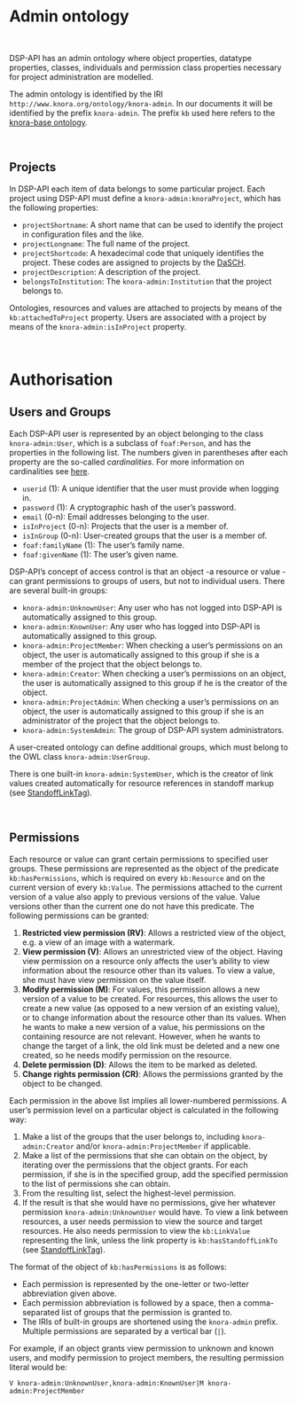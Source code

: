 # Admin ontology

<br>

DSP-API has an admin ontology where object properties, datatype properties, classes, individuals and permission class properties necessary for project administration are modelled. 

The admin ontology is identified by the IRI `http://www.knora.org/ontology/knora-admin`. In our documents it will be identified by the prefix `knora-admin`. The prefix `kb` used here refers to the [knora-base ontology](knora-base.md).

<br>

## Projects
In DSP-API each item of data belongs to some particular project. Each project using DSP-API must define a `knora-admin:knoraProject`, which has the following properties: 

* `projectShortname`: A short name that can be used to identify the project in configuration files and the like.
* `projectLongname`: The full name of the project.
* `projectShortcode`: A hexadecimal code that uniquely identifies the project. These codes are
assigned to projects by the [DaSCH](http://dasch.swiss/).
* `projectDescription`: A description of the project.
* `belongsToInstitution`: The `knora-admin:Institution` that the project belongs to.

Ontologies, resources and values are attached to projects by means of the `kb:attachedToProject` property. Users are associated with a project by means of the `knora-admin:isInProject` property. 

<br>

# Authorisation 

## Users and Groups
Each DSP-API user is represented by an object belonging to the class `knora-admin:User`, which is a subclass of `foaf:Person`, and has the properties in the following list. The numbers given in parentheses after each property are the so-called *cardinalities*. For more information on cardinalities see [here](knora-base.md#owl-cardinalities).
* `userid` (1): A unique identifier that the user must provide when logging in.
* `password` (1): A cryptographic hash of the user’s password. 
* `email` (0-n): Email addresses belonging to the user. 
* `isInProject` (0-n): Projects that the user is a member of. 
* `isInGroup` (0-n): User-created groups that the user is a member of. 
* `foaf:familyName` (1): The user’s family name. 
* `foaf:givenName` (1): The user’s given name.

DSP-API’s concept of access control is that an object  -a resource or value - can grant permissions to groups of users, but not to individual users. There are several built-in groups:
* `knora-admin:UnknownUser`: Any user who has not logged into DSP-API is automatically assigned to this group.
* `knora-admin:KnownUser`: Any user who has logged into DSP-API is automatically assigned to this group.
* `knora-admin:ProjectMember`: When checking a user’s permissions on an object, the user is automatically assigned to this group if she is a member of the project that the object belongs to.
* `knora-admin:Creator`: When checking a user’s permissions on an object, the user is automatically assigned to this group if he is the creator of the object.
* `knora-admin:ProjectAdmin`: When checking a user’s permissions on an object, the user is automatically assigned to this group if she is an administrator of the project that the object belongs to.
* `knora-admin:SystemAdmin`: The group of DSP-API system administrators.

A user-created ontology can define additional groups, which must belong to the OWL class `knora-admin:UserGroup`.

There is one built-in `knora-admin:SystemUser`, which is the creator of link values created automatically for resource references in standoff markup (see [StandoffLinkTag](knora-base.md#subclasses-of-standofftag)).

<br>

## Permissions
Each resource or value can grant certain permissions to specified user groups. These permissions are represented as the object of the predicate
`kb:hasPermissions`, which is required on every `kb:Resource` and on the current version of every `kb:Value`. The permissions attached to the current version of a value also apply to previous versions of the value. Value versions other than the current one do not have this predicate.
The following permissions can be granted:
1. **Restricted view permission (RV)**: Allows a restricted view of the object, e.g. a view of an image with a watermark.
2. **View permission (V)**: Allows an unrestricted view of the object. Having view permission on a resource only affects the user’s ability to view information about the resource other than its values. To view a value, she must have view permission on the value itself.
3. **Modify permission (M)**: For values, this permission allows a new version of a value to be created. For resources, this allows the user to create a new value (as opposed to a new version of an existing value), or to change information about the resource other than its values. When he wants to make a new version of a value, his permissions on the containing resource are not relevant. However, when he wants to change the target of a link, the old link must be deleted and a new one created, so he needs modify permission on the resource.
4. **Delete permission (D)**: Allows the item to be marked as deleted.
5. **Change rights permission (CR)**: Allows the permissions granted by the object to be changed.

Each permission in the above list implies all lower-numbered permissions. A user’s permission level on a particular object is calculated in the following way:
1. Make a list of the groups that the user belongs to, including `knora-admin:Creator` and/or `knora-admin:ProjectMember` if applicable.
2. Make a list of the permissions that she can obtain on the object, by iterating over the permissions that the object grants. For each permission, if she is in the specified group, add the specified permission to the list of permissions she can obtain.
3. From the resulting list, select the highest-level permission.
4. If the result is that she would have no permissions, give her whatever
permission `knora-admin:UnknownUser` would have.
To view a link between resources, a user needs permission to view the source and target resources. He also needs permission to view the `kb:LinkValue` representing the link, unless the link property is `kb:hasStandoffLinkTo` (see [StandoffLinkTag](knora-base.md#subclasses-of-standofftag)).

The format of the object of `kb:hasPermissions` is as follows:
* Each permission is represented by the one-letter or two-letter abbreviation given above.
* Each permission abbreviation is followed by a space, then a comma-separated list of groups that the permission is granted to.
* The IRIs of built-in groups are shortened using the `knora-admin` prefix. Multiple permissions are separated by a vertical bar (`|`).

For example, if an object grants view permission to unknown and known users, and modify permission to project members, the resulting permission literal would be:
````
V knora-admin:UnknownUser,knora-admin:KnownUser|M knora-admin:ProjectMember
````


